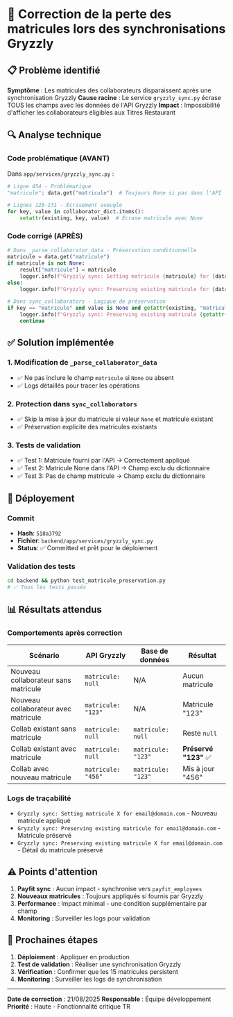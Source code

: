 # 🔧 Correction de la perte des matricules lors des synchronisations Gryzzly

## 📋 Problème identifié

**Symptôme** : Les matricules des collaborateurs disparaissent après une synchronisation Gryzzly
**Cause racine** : Le service `gryzzly_sync.py` écrase TOUS les champs avec les données de l'API Gryzzly
**Impact** : Impossibilité d'afficher les collaborateurs éligibles aux Titres Restaurant

## 🔍 Analyse technique

### Code problématique (AVANT)

Dans `app/services/gryzzly_sync.py` :

```python
# Ligne 454 - Problématique
"matricule": data.get("matricule")  # Toujours None si pas dans l'API

# Lignes 128-131 - Écrasement aveugle
for key, value in collaborator_dict.items():
    setattr(existing, key, value)  # Écrase matricule avec None
```

### Code corrigé (APRÈS)

```python
# Dans _parse_collaborator_data - Préservation conditionnelle
matricule = data.get("matricule")
if matricule is not None:
    result["matricule"] = matricule
    logger.info(f"Gryzzly sync: Setting matricule {matricule} for {data.get('email')}")
else:
    logger.info(f"Gryzzly sync: Preserving existing matricule for {data.get('email')}")

# Dans sync_collaborators - Logique de préservation
if key == "matricule" and value is None and getattr(existing, "matricule", None) is not None:
    logger.info(f"Gryzzly sync: Preserving existing matricule {getattr(existing, 'matricule')} for {existing.email}")
    continue
```

## ✅ Solution implémentée

### 1. Modification de `_parse_collaborator_data`
- ✅ Ne pas inclure le champ `matricule` si `None` ou absent
- ✅ Logs détaillés pour tracer les opérations

### 2. Protection dans `sync_collaborators` 
- ✅ Skip la mise à jour du matricule si valeur `None` et matricule existant
- ✅ Préservation explicite des matricules existants

### 3. Tests de validation
- ✅ Test 1: Matricule fourni par l'API → Correctement appliqué
- ✅ Test 2: Matricule None dans l'API → Champ exclu du dictionnaire
- ✅ Test 3: Pas de champ matricule → Champ exclu du dictionnaire

## 🚀 Déployement

### Commit
- **Hash**: `518a3792`
- **Fichier**: `backend/app/services/gryzzly_sync.py`
- **Status**: ✅ Committed et prêt pour le déploiement

### Validation des tests
```bash
cd backend && python test_matricule_preservation.py
# ✅ Tous les tests passés
```

## 📊 Résultats attendus

### Comportements après correction

| Scénario | API Gryzzly | Base de données | Résultat |
|----------|-------------|------------------|----------|
| Nouveau collaborateur sans matricule | `matricule: null` | N/A | Aucun matricule |
| Nouveau collaborateur avec matricule | `matricule: "123"` | N/A | Matricule "123" |
| Collab existant sans matricule | `matricule: null` | `matricule: null` | Reste `null` |
| Collab existant avec matricule | `matricule: null` | `matricule: "123"` | **Préservé "123"** ✅ |
| Collab avec nouveau matricule | `matricule: "456"` | `matricule: "123"` | Mis à jour "456" |

### Logs de traçabilité
- `Gryzzly sync: Setting matricule X for email@domain.com` - Nouveau matricule appliqué
- `Gryzzly sync: Preserving existing matricule for email@domain.com` - Matricule préservé
- `Gryzzly sync: Preserving existing matricule X for email@domain.com` - Détail du matricule préservé

## ⚠️ Points d'attention

1. **Payfit sync** : Aucun impact - synchronise vers `payfit_employees`
2. **Nouveaux matricules** : Toujours appliqués si fournis par Gryzzly
3. **Performance** : Impact minimal - une condition supplémentaire par champ
4. **Monitoring** : Surveiller les logs pour validation

## 🔄 Prochaines étapes

1. **Déploiement** : Appliquer en production
2. **Test de validation** : Réaliser une synchronisation Gryzzly
3. **Vérification** : Confirmer que les 15 matricules persistent
4. **Monitoring** : Surveiller les logs de synchronisation

---

**Date de correction** : 21/08/2025
**Responsable** : Équipe développement
**Priorité** : Haute - Fonctionnalité critique TR